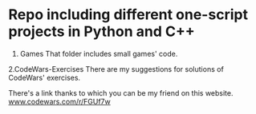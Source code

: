# Repo including different one-script projects in Python and C++

1. Games 
That folder includes small games' code.

2.CodeWars-Exercises
There are my suggestions for solutions of CodeWars' exercises.

There's a link thanks to which you can be my friend on this website.
www.codewars.com/r/FGUf7w

